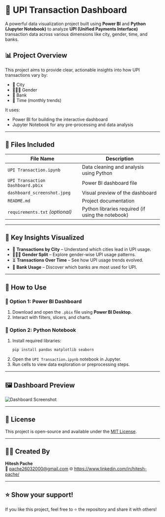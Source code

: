 # 💸 UPI Transaction Dashboard

A powerful data visualization project built using **Power BI** and **Python (Jupyter Notebook)** to analyze **UPI (Unified Payments Interface)** transaction data across various dimensions like city, gender, time, and banks.

## 📊 Project Overview

This project aims to provide clear, actionable insights into how UPI transactions vary by:
- 📍 City
- 🧑‍🤝‍🧑 Gender
- 🏦 Bank
- 📅 Time (monthly trends)

It uses:
- Power BI for building the interactive dashboard
- Jupyter Notebook for any pre-processing and data analysis

---

## 📁 Files Included

| File Name                          | Description                                         |
|-----------------------------------|-----------------------------------------------------|
| `UPI Transaction.ipynb`           | Data cleaning and analysis using Python             |
| `UPI Transaction Dashboard.pbix`  | Power BI dashboard file                             |
| `dashboard_screenshot.jpeg`       | Visual preview of the dashboard                     |
| `README.md`                       | Project documentation                               |
| `requirements.txt` _(optional)_   | Python libraries required (if using the notebook)   |

---

## 🧠 Key Insights Visualized

- 📍 **Transactions by City** – Understand which cities lead in UPI usage.
- 🧑‍🤝‍🧑 **Gender Split** – Explore gender-wise UPI usage patterns.
- ⏳ **Transactions Over Time** – See how UPI usage trends evolved.
- 🏦 **Bank Usage** – Discover which banks are most used for UPI.

---

## 🚀 How to Use

### 📌 Option 1: Power BI Dashboard
1. Download and open the `.pbix` file using **Power BI Desktop**.
2. Interact with filters, slicers, and charts.

### 📌 Option 2: Python Notebook
1. Install required libraries:
    ```bash
    pip install pandas matplotlib seaborn
    ```
2. Open the `UPI Transaction.ipynb` notebook in Jupyter.
3. Run cells to view data exploration or preprocessing steps.

---

## 🖼️ Dashboard Preview

![Dashboard Screenshot](dashboard_screenshot.jpeg)

---

## 📜 License

This project is open-source and available under the [MIT License](LICENSE).

---

## 🙋‍♂️ Created By

**Hitesh Pache**  
📧 pache26032000@gmail.com
🌐 https://www.linkedin.com/in/hitesh-pache/

---

## ⭐️ Show your support!

If you like this project, feel free to ⭐ the repository and share it with others!
